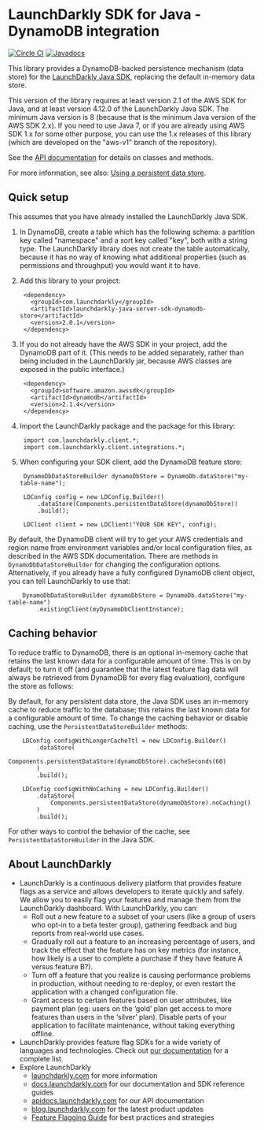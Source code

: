 # LaunchDarkly SDK for Java - DynamoDB integration

[![Circle CI](https://circleci.com/gh/launchdarkly/java-server-sdk-dynamodb.svg?style=shield)](https://circleci.com/gh/launchdarkly/java-server-sdk-dynamodb)
[![Javadocs](http://javadoc.io/badge/com.launchdarkly/launchdarkly-java-server-sdk-dynamodb-store.svg)](http://javadoc.io/doc/com.launchdarkly/launchdarkly-java-server-sdk-dynamodb-store)

This library provides a DynamoDB-backed persistence mechanism (data store) for the [LaunchDarkly Java SDK](https://github.com/launchdarkly/java-server-sdk), replacing the default in-memory data store.

This version of the library requires at least version 2.1 of the AWS SDK for Java, and at least version 4.12.0 of the LaunchDarkly Java SDK. The minimum Java version is 8 (because that is the minimum Java version of the AWS SDK 2.x). If you need to use Java 7, or if you are already using AWS SDK 1.x for some other purpose, you can use the 1.x releases of this library (which are developed on the "aws-v1" branch of the repository).

See the [API documentation](https://launchdarkly.github.io/java-server-sdk-dynamodb) for details on classes and methods.

For more information, see also: [Using a persistent data store](https://docs.launchdarkly.com/v2.0/docs/using-a-persistent-feature-store).

## Quick setup

This assumes that you have already installed the LaunchDarkly Java SDK.

1. In DynamoDB, create a table which has the following schema: a partition key called "namespace" and a sort key called "key", both with a string type. The LaunchDarkly library does not create the table automatically, because it has no way of knowing what additional properties (such as permissions and throughput) you would want it to have.

2. Add this library to your project:

        <dependency>
          <groupId>com.launchdarkly</groupId>
          <artifactId>launchdarkly-java-server-sdk-dynamodb-store</artifactId>
          <version>2.0.1</version>
        </dependency>

3. If you do not already have the AWS SDK in your project, add the DynamoDB part of it. (This needs to be added separately, rather than being included in the LaunchDarkly jar, because AWS classes are exposed in the public interface.)

        <dependency>
          <groupId>software.amazon.awssdk</groupId>
          <artifactId>dynamodb</artifactId>
          <version>2.1.4</version>
        </dependency>

4. Import the LaunchDarkly package and the package for this library:

        import com.launchdarkly.client.*;
        import com.launchdarkly.client.integrations.*;

5. When configuring your SDK client, add the DynamoDB feature store:

        DynamoDbDataStoreBuilder dynamoDbStore = DynamoDb.dataStore("my-table-name");
        
        LDConfig config = new LDConfig.Builder()
            .dataStore(Components.persistentDataStore(dynamoDbStore))
            .build();
        
        LDClient client = new LDClient("YOUR SDK KEY", config);

By default, the DynamoDB client will try to get your AWS credentials and region name from environment variables and/or local configuration files, as described in the AWS SDK documentation. There are methods in `DynamoDbDataStoreBuilder` for changing the configuration options. Alternatively, if you already have a fully configured DynamoDB client object, you can tell LaunchDarkly to use that:

        DynamoDbDataStoreBuilder dynamoDbStore = DynamoDb.dataStore("my-table-name")
            .existingClient(myDynamoDbClientInstance);

## Caching behavior

To reduce traffic to DynamoDB, there is an optional in-memory cache that retains the last known data for a configurable amount of time. This is on by default; to turn it off (and guarantee that the latest feature flag data will always be retrieved from DynamoDB for every flag evaluation), configure the store as follows:

By default, for any persistent data store, the Java SDK uses an in-memory cache to reduce traffic to the database; this retains the last known data for a configurable amount of time. To change the caching behavior or disable caching, use the `PersistentDataStoreBuilder` methods:

        LDConfig configWithLongerCacheTtl = new LDConfig.Builder()
            .dataStore(
                Components.persistentDataStore(dynamoDbStore).cacheSeconds(60)
            )
            .build();

        LDConfig configWithNoCaching = new LDConfig.Builder()
            .dataStore(
                Components.persistentDataStore(dynamoDbStore).noCaching()
            )
            .build();

For other ways to control the behavior of the cache, see `PersistentDataStoreBuilder` in the Java SDK.

## About LaunchDarkly
 
* LaunchDarkly is a continuous delivery platform that provides feature flags as a service and allows developers to iterate quickly and safely. We allow you to easily flag your features and manage them from the LaunchDarkly dashboard.  With LaunchDarkly, you can:
    * Roll out a new feature to a subset of your users (like a group of users who opt-in to a beta tester group), gathering feedback and bug reports from real-world use cases.
    * Gradually roll out a feature to an increasing percentage of users, and track the effect that the feature has on key metrics (for instance, how likely is a user to complete a purchase if they have feature A versus feature B?).
    * Turn off a feature that you realize is causing performance problems in production, without needing to re-deploy, or even restart the application with a changed configuration file.
    * Grant access to certain features based on user attributes, like payment plan (eg: users on the ‘gold’ plan get access to more features than users in the ‘silver’ plan). Disable parts of your application to facilitate maintenance, without taking everything offline.
* LaunchDarkly provides feature flag SDKs for a wide variety of languages and technologies. Check out [our documentation](https://docs.launchdarkly.com/docs) for a complete list.
* Explore LaunchDarkly
    * [launchdarkly.com](https://www.launchdarkly.com/ "LaunchDarkly Main Website") for more information
    * [docs.launchdarkly.com](https://docs.launchdarkly.com/  "LaunchDarkly Documentation") for our documentation and SDK reference guides
    * [apidocs.launchdarkly.com](https://apidocs.launchdarkly.com/  "LaunchDarkly API Documentation") for our API documentation
    * [blog.launchdarkly.com](https://blog.launchdarkly.com/  "LaunchDarkly Blog Documentation") for the latest product updates
    * [Feature Flagging Guide](https://github.com/launchdarkly/featureflags/  "Feature Flagging Guide") for best practices and strategies
